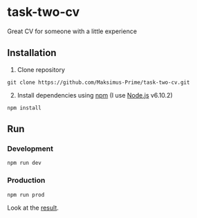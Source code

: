 # task-two-cv
Great CV for someone with a little experience
## Installation
1. Clone repository
```
git clone https://github.com/Maksimus-Prime/task-two-cv.git
```
2. Install dependencies using [npm](https://www.npmjs.com/) (I use [Node.js](https://nodejs.org) v6.10.2)
```
npm install
```
## Run
### Development
```
npm run dev
```
### Production
```
npm run prod
```
Look at the [result](https://maksimus-prime.github.io/task-two-cv/public/).